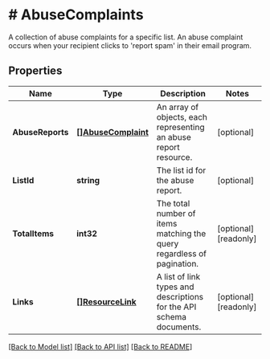 # # AbuseComplaints
A collection of abuse complaints for a specific list. An abuse complaint occurs when your recipient clicks to &#39;report spam&#39; in their email program.

## Properties 


Name | Type | Description | Notes
------------ | ------------- | ------------- | -------------
**AbuseReports**| [**[]AbuseComplaint**](AbuseComplaint.md) | An array of objects, each representing an abuse report resource.  | [optional]
**ListId**| **string** | The list id for the abuse report.  | [optional]
**TotalItems**| **int32** | The total number of items matching the query regardless of pagination.  | [optional] [readonly]
**Links**| [**[]ResourceLink**](ResourceLink.md) | A list of link types and descriptions for the API schema documents.  | [optional] [readonly]


[[Back to Model list]](../../README.md#models) [[Back to API list]](../../README.md#endpoints) [[Back to README]](../../README.md)

